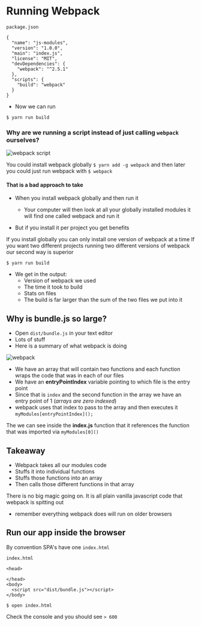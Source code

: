 # Running Webpack
`package.json`

```
{
  "name": "js-modules",
  "version": "1.0.0",
  "main": "index.js",
  "license": "MIT",
  "devDependencies": {
    "webpack": "^2.5.1"
  },
  "scripts": {
    "build": "webpack"
  }
}
```

* Now we can run

`$ yarn run build`

### Why are we running a script instead of just calling `webpack` ourselves?

![webpack script](https://i.imgur.com/HtSNaNZ.png)

You could install webpack globally `$ yarn add -g webpack` and then later you could just run webpack with `$ webpack`

#### That is a bad approach to take
* When you install webpack globally and then run it
  - Your computer will then look at all your globally installed modules it will find one called webpack and run it

* But if you install it per project you get benefits

If you install globally you can only install one version of webpack at a time
If you want two different projects running two different versions of webpack our second way is superior

`$ yarn run build`

* We get in the output:
    - Version of webpack we used
    - The time it took to build
    - Stats on files
    - The build is far larger than the sum of the two files we put into it

## Why is bundle.js so large?
* Open `dist/bundle.js` in your text editor
* Lots of stuff
* Here is a summary of what webpack is doing

![webpack](https://i.imgur.com/oCeSesg.png)

* We have an array that will contain two functions and each function wraps the code that was in each of our files
* We have an **entryPointIndex** variable pointing to which file is the entry point
* Since that is `index` and the second function in the array we have an entry point of 1 (_arrays are zero indexed_)
* webpack uses that index to pass to the array and then executes it
`myModules[entryPointIndex]();`

The we can see inside the **index.js** function that it references the function that was imported via `myModules[0]()`

## Takeaway
* Webpack takes all our modules code
* Stuffs it into individual functions
* Stuffs those functions into an array
* Then calls those different functions in that array

There is no big magic going on. It is all plain vanilla javascript code that webpack is spitting out
* remember everything webpack does will run on older browsers

## Run our app inside the browser
By convention SPA's have one `index.html`

`index.html`

```
<head>

</head>
<body>
  <script src="dist/bundle.js"></script>
</body>
```

`$ open index.html`

Check the console and you should see `> 600`
